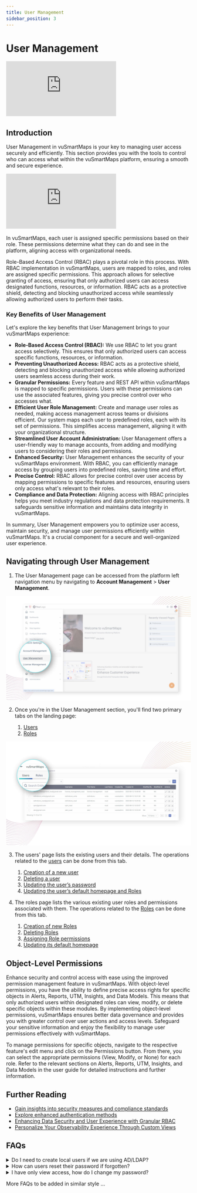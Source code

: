 ```yaml
---
title: User Management
sidebar_position: 3
---
```


# User Management

<div style={{ position: 'relative', paddingBottom: '56.25%', height: 0 }}>
  <iframe
    src="https://www.youtube.com/embed/YNaV5-Wrau8"
    style={{ position: 'absolute', top: 0, left: 0, width: '100%', height: '100%' }}
    frameborder="0"
    allow="accelerometer; autoplay; clipboard-write; encrypted-media; gyroscope; picture-in-picture"
    allowfullscreen
  ></iframe>
</div>

## Introduction

User Management in vuSmartMaps is your key to managing user access securely and efficiently. This section provides you with the tools to control who can access what within the vuSmartMaps platform, ensuring a smooth and secure experience.

<div style={{ position: 'relative', paddingBottom: '56.25%', height: 0 }}>
  <iframe
    src="https://www.youtube.com/embed/videoseries?list=PLYH8OP9rbENBWApViWh0qESMY5VwqFhBU"
    style={{ position: 'absolute', top: 0, left: 0, width: '100%', height: '100%' }}
    frameborder="0"
    allow="accelerometer; autoplay; clipboard-write; encrypted-media; gyroscope; picture-in-picture"
    allowfullscreen
  ></iframe>
</div>

In vuSmartMaps, each user is assigned specific permissions based on their role. These permissions determine what they can do and see in the platform, aligning access with organizational needs.

Role-Based Access Control (RBAC) plays a pivotal role in this process. With RBAC implementation in vuSmartMaps, users are mapped to roles, and roles are assigned specific permissions. This approach allows for selective granting of access, ensuring that only authorized users can access designated functions, resources, or information. RBAC acts as a protective shield, detecting and blocking unauthorized access while seamlessly allowing authorized users to perform their tasks.

### Key Benefits of User Management

Let's explore the key benefits that User Management brings to your vuSmartMaps experience:

- **Role-Based Access Control (RBAC):** We use RBAC to let you grant access selectively. This ensures that only authorized users can access specific functions, resources, or information.
- **Preventing Unauthorized Access:** RBAC acts as a protective shield, detecting and blocking unauthorized access while allowing authorized users seamless access during their work.
- **Granular Permissions:** Every feature and REST API within vuSmartMaps is mapped to specific permissions. Users with these permissions can use the associated features, giving you precise control over who accesses what.
- **Efficient User Role Management:** Create and manage user roles as needed, making access management across teams or divisions efficient. Our system maps each user to predefined roles, each with its set of permissions. This simplifies access management, aligning it with your organizational structure.
- **Streamlined User Account Administration:** User Management offers a user-friendly way to manage accounts, from adding and modifying users to considering their roles and permissions.
- **Enhanced Security:** User Management enhances the security of your vuSmartMaps environment. With RBAC, you can efficiently manage access by grouping users into predefined roles, saving time and effort.
- **Precise Control:** RBAC allows for precise control over user access by mapping permissions to specific features and resources, ensuring users only access what's relevant to their roles.
- **Compliance and Data Protection:** Aligning access with RBAC principles helps you meet industry regulations and data protection requirements. It safeguards sensitive information and maintains data integrity in vuSmartMaps.

In summary, User Management empowers you to optimize user access, maintain security, and manage user permissions efficiently within vuSmartMaps. It's a crucial component for a secure and well-organized user experience.

## Navigating through User Management

1. The User Management page can be accessed from the platform left navigation menu by navigating to **Account Management** > **User Management**.

![Enter image alt description](Images/zXU_Image_1.jpeg)

2. Once you're in the User Management section, you'll find two primary tabs on the landing page:

    1. [Users](./user-management/users)
    2. [Roles](./user-management/./roles)

![Enter image alt description](Images/Pnd_Image_2.jpeg)

3. The users' page lists the existing users and their details. The operations related to the [users](./user-management/users) can be done from this tab.
    1. [Creation of a new user](./user-management/users/#user-creation)
    2. [Deleting a user](./user-management/users/#user-deletion)
    3. [Updating the user’s password](./user-management/users/#updating-a-users-password)
    4. [Updating the user’s default homepage and Roles](./user-management/users/#updating-the-users-default-homepage-and-roles)

4. The roles page lists the various existing user roles and permissions associated with them. The operations related to the [Roles](./user-management/roles) can be done from this tab.
    1. [Creation of new Roles](./user-management/roles/#role-creation)
    2. [Deleting Roles](./user-management/roles/#roles-deletion)
    3. [Assigning Role permissions](./user-management/roles/#assign-permissions-to-a-role)
    4. [Updating its default homepage](./user-management/roles/#updating-roles-default-homepage-and-users)

## Object-Level Permissions

Enhance security and control access with ease using the improved permission management feature in vuSmartMaps. With object-level permissions, you have the ability to define precise access rights for specific objects in Alerts, Reports, UTM, Insights, and Data Models. This means that only authorized users within designated roles can view, modify, or delete specific objects within these modules. By implementing object-level permissions, vuSmartMaps ensures better data governance and provides you with greater control over user actions and access levels. Safeguard your sensitive information and enjoy the flexibility to manage user permissions effectively with vuSmartMaps.

To manage permissions for specific objects, navigate to the respective feature's edit menu and click on the Permissions button. From there, you can select the appropriate permissions (View, Modify, or None) for each role. Refer to the relevant sections on Alerts, Reports, UTM, Insights, and Data Models in the user guide for detailed instructions and further information.

## Further Reading
- [Gain insights into security measures and compliance standards](https://vunetsystems.com/docs/vusmartmaps/security-and-compliance/)
- [Explore enhanced authentication methods](https://vunetsystems.com/docs/vusmartmaps/security-and-compliance/)
- [Enhancing Data Security and User Experience with Granular RBAC](https://vunetsystems.com/blogs/enhancing-data-security-and-user-experience-with-granular-role-based-access-control-in-vunets-bjo/)
- [Personalize Your Observability Experience Through Custom Views](https://vunetsystems.com/blogs/enhancing-data-security-and-user-experience-with-granular-role-based-access-control-in-vunets-bjo/)

## FAQs

<details>

<summary>
  Do I need to create local users if we are using AD/LDAP?
</summary>

If your organization is using AD/LDAP for authentication, you typically do not need to create local users. The system will use the existing directory services to manage user authentication. Admin users can [integrate vuSmartMaps with LDAP, ADFS](https://vunetsystems.com/docs/vusmartmaps/ldap-adfs-integration/).

</details>

<details>

<summary>
How can users reset their password if forgotten?
</summary>

Users can [reset their password](https://vunetsystems.com/docs/vusmartmaps/accessing-vusmartmaps/#reset_password) by clicking the “Forgot Password” link on the login page. They will need to follow the instructions sent to their registered email to reset their password. Alternatively, an admin user with write permission to user management can reset your password.

</details>

<details>

<summary>
I have only view access, how do I change my password?
</summary>

Even with view access, you can [change your password](https://vunetsystems.com/docs/vusmartmaps/accessing-vusmartmaps/#signing_out) by going to your profile settings. Click on your profile picture or name in the top right corner, select “Change Password,” and follow the instructions. Note that you will only be able to change your password if your role has the [necessary permissions](https://vunetsystems.com/docs/vusmartmaps/user-management-roles/#manage-password-change-permission). If not, you will see a warning stating, “You do not have permission to change password.” You can contact the admin in case of absence of permissions.

</details>

More FAQs to be added in similar style ...